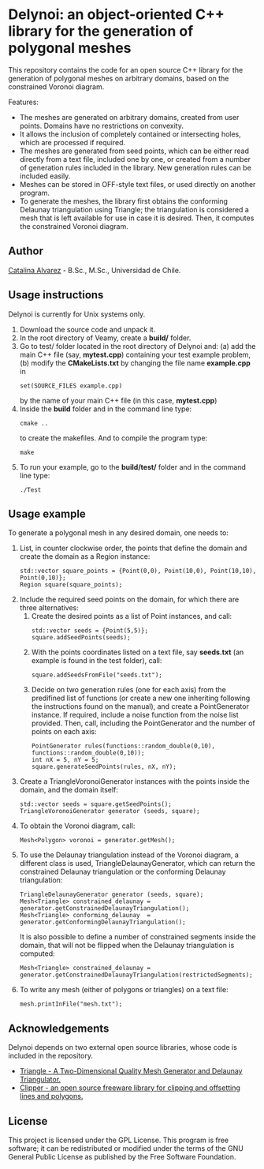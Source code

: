 <h1> Delynoi: an object-oriented C++ library for the generation of polygonal meshes</h1>
This repository contains the code for an open source C++ library for the generation of polygonal meshes on arbitrary domains,
based on the constrained Voronoi diagram.

Features:
<ul>
<li> The meshes are generated on arbitrary domains, created from user points. Domains have no restrictions on convexity. </li>
<li> It allows the inclusion of completely contained or intersecting holes, which are processed if required. </li>
<li> The meshes are generated from seed points, which can be either read directly from a text file, included one by one, 
or created from a number of generation rules included in the library. New generation rules can be included easily. </li>
<li> Meshes can be stored in OFF-style text files, or used directly on another program. </li>
<li> To generate the meshes, the library first obtains the conforming Delaunay triangulation using Triangle; the triangulation
is considered a mesh that is left available for use in case it is desired. Then, it computes the constrained Voronoi diagram.</li>
</ul>

<h2>Author</h2>
<a href="https://github.com/capalvarez">Catalina Alvarez</a> -  B.Sc., M.Sc., Universidad de Chile.

<h2>Usage instructions</h2>
Delynoi is currently for Unix systems only.
<ol>
<li> Download the source code and unpack it. </li>
<li> In the root directory of Veamy, create a <b>build/</b> folder.</li>
<li> Go to test/ folder located in the root directory of Delynoi and: (a) add the main C++ file 
(say, <b>mytest.cpp</b>) containing your test example problem, (b)  modify the <b>CMakeLists.txt</b> 
by changing the file name <b>example.cpp</b> in <pre><code>set(SOURCE_FILES example.cpp)</pre></code></li> by the name 
of your main C++ file (in this case, <b>mytest.cpp</b>)
<li> Inside the <b>build</b> folder and in the command line type:
<pre><code>cmake .. </code></pre> to create the makefiles. And to compile the program type:
<pre><code>make </code></pre></li>
<li> To run your example, go to the <b>build/test/</b> folder and in the command line type:
<pre><code>./Test</pre></code> 
</ol>

<h2>Usage example</h2>
To generate a polygonal mesh in any desired domain, one needs to:
<ol>
<li> List, in counter clockwise order, the points that define the domain and 
create the domain as a Region instance: <br>
<pre><code>std::vector<Point> square_points = {Point(0,0), Point(10,0), Point(10,10), Point(0,10)};
Region square(square_points);   </pre></code></li>
<li> Include the required seed points on the domain, for which there are three alternatives:
<ol>
<li> Create the desired points as a list of Point instances, and call: <br>
<pre><code>std::vector<Point> seeds = {Point(5,5)};
square.addSeedPoints(seeds);
</code></pre></li>
<li> With the points coordinates listed on a text file, say <b>seeds.txt</b> (an example is found in the
test folder), call: <br>
<pre><code>square.addSeedsFromFile("seeds.txt");</code></pre></li> 
<li> Decide on two generation rules (one for each axis) from the predifined list of functions (or create a new one inheriting 
following the instructions found on the manual), and create a PointGenerator instance. If required, include a noise function 
from the noise list provided. Then, call, including the PointGenerator and the number of 
points on each axis: <br>
<pre><code>PointGenerator rules(functions::random_double(0,10), functions::random_double(0,10));
int nX = 5, nY = 5;
square.generateSeedPoints(rules, nX, nY); </code></pre></li>
</ol>
<li> Create a TriangleVoronoiGenerator instances with the points inside the domain, and the domain
itself:<br>
<pre><code>std::vector<Point> seeds = square.getSeedPoints();
TriangleVoronoiGenerator generator (seeds, square);</code></pre></li>
<li> To obtain the Voronoi diagram, call: <br>
<pre><code>Mesh&ltPolygon&gt voronoi = generator.getMesh();</code></pre></li>
<li> To use the Delaunay triangulation instead of the Voronoi diagram, a different class is used, TriangleDelaunayGenerator,
which can return the constrained Delaunay triangulation or the conforming Delaunay triangulation:
<pre><code>TriangleDelaunayGenerator generator (seeds, square);
Mesh&ltTriangle&gt constrained_delaunay = generator.getConstrainedDelaunayTriangulation();
Mesh&ltTriangle&gt conforming_delaunay  = generator.getConformingDelaunayTriangulation();</code></pre>
It is also possible to define a number of constrained segments inside the domain, that will not be flipped
when the Delaunay triangulation is computed:
<pre><code>Mesh&ltTriangle&gt constrained_delaunay = generator.getConstrainedDelaunayTriangulation(restrictedSegments);
</code></pre>
<li> To write any mesh (either of polygons or triangles) on a text file: <br>
<pre><code>mesh.printInFile("mesh.txt");</code></pre></li>
</ol>

<h2>Acknowledgements</h2>
Delynoi depends on two external open source libraries, whose code is included in the repository.
<ul>
<li> <a href="https://www.cs.cmu.edu/~quake/triangle.html"> Triangle - A Two-Dimensional Quality Mesh Generator and 
Delaunay Triangulator. </a></li>
<li><a href="http://www.angusj.com/delphi/clipper.php"> Clipper - an open source freeware library for clipping and offsetting lines and polygons. </a></li>
</ul>

<h2>License</h2>
This project is licensed under the GPL License. This program is free software; 
it can be redistributed or modified under the terms of the GNU General Public License as published by
the Free Software Foundation.
